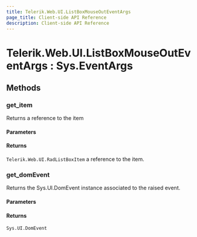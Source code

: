```yaml
---
title: Telerik.Web.UI.ListBoxMouseOutEventArgs
page_title: Client-side API Reference
description: Client-side API Reference
---
```


# Telerik.Web.UI.ListBoxMouseOutEventArgs : Sys.EventArgs 

## Methods

###  get_item

Returns a reference to the item 

#### Parameters

#### Returns

`Telerik.Web.UI.RadListBoxItem` a reference to the item.


###  get_domEvent

Returns the Sys.UI.DomEvent instance associated to the raised event.

#### Parameters

#### Returns

`Sys.UI.DomEvent` 

